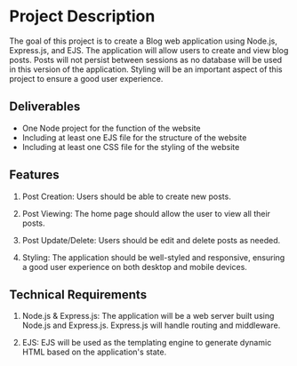 # Project Description

The goal of this project is to create a Blog web application using Node.js, Express.js, and EJS. 
The application will allow users to create and view blog posts. Posts will not persist between sessions as no database will be used in this version of the application. 
Styling will be an important aspect of this project to ensure a good user experience.

## Deliverables
- One Node project for the function of the website
- Including at least one EJS file for the structure of the website
- Including at least one CSS file for the styling of the website

## Features
1. Post Creation: Users should be able to create new posts.

2. Post Viewing: The home page should allow the user to view all their posts.

3. Post Update/Delete: Users should be edit and delete posts as needed.

3. Styling: The application should be well-styled and responsive, ensuring a good user experience on both desktop and mobile devices.

## Technical Requirements
1. Node.js & Express.js: The application will be a web server built using Node.js and Express.js. Express.js will handle routing and middleware.

2. EJS: EJS will be used as the templating engine to generate dynamic HTML based on the application's state.
